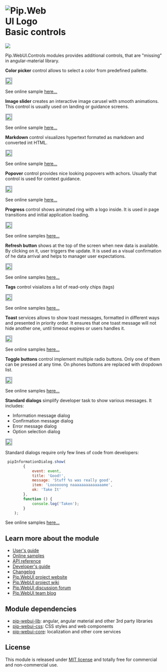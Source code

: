 # <img src="https://github.com/pip-webui/pip-webui/raw/master/doc/Logo.png" alt="Pip.WebUI Logo" style="max-width:30%"> <br/> Basic controls

![](https://img.shields.io/badge/license-MIT-blue.svg)

Pip.WebUI.Controls modules provides additional controls, that are "missing" in angular-material library.

**Color picker** control allows to select a color from predefined pallette.

<a href="https://github.com/pip-webui/pip-webui-controls/raw/master/doc/images/img-color-picker.png" style="border: 3px ridge #c8d2df; display: inline-block">
    <img src="https://github.com/pip-webui/pip-webui-controls/raw/master/doc/images/img-color-picker.png"/>
</a>

See online sample [here...](http://webui.pipdevs.com/pip-webui-controls/index.html#/color_picker)

**Image slider** creates an interactive image carusel with smooth animations. This control is usually used on landing or guidance screens.

<a href="https://github.com/pip-webui/pip-webui-controls/raw/master/doc/images/img-slider.png" style="border: 3px ridge #c8d2df; display: inline-block">
    <img src="https://github.com/pip-webui/pip-webui-controls/raw/master/doc/images/img-slider.png"/>
</a>

See online sample [here...](http://webui.pipdevs.com/pip-webui-controls/index.html#/image_slider)

**Markdown** control visualizes hypertext formated as markdown and converted int HTML.

<a href="https://github.com/pip-webui/pip-webui-controls/raw/master/doc/images/img-markdown.png" style="border: 3px ridge #c8d2df; display: inline-block">
    <img src="https://github.com/pip-webui/pip-webui-controls/raw/master/doc/images/img-markdown.png"/>
</a>

See online sample [here...](http://webui.pipdevs.com/pip-webui-controls/index.html#/markdown)

**Popover** control provides nice looking popovers with achors. Usually that control is used for context guidance.

<a href="https://github.com/pip-webui/pip-webui-controls/raw/master/doc/images/img-popover.png" style="border: 3px ridge #c8d2df; display: inline-block">
    <img src="https://github.com/pip-webui/pip-webui-controls/raw/master/doc/images/img-popover.png"/>
</a>

See online sample [here...](http://webui.pipdevs.com/pip-webui-controls/index.html#/popover)

**Progress** control shows animated ring with a logo inside. It is used in page transitions and initial application loading.

<a href="https://github.com/pip-webui/pip-webui-controls/raw/master/doc/images/img-progress.png" style="border: 3px ridge #c8d2df; display: inline-block">
    <img src="https://github.com/pip-webui/pip-webui-controls/raw/master/doc/images/img-progress.png"/>
</a>

See online samples [here...](http://webui.pipdevs.com/pip-webui-controls/index.html#/progress)

**Refresh button** shows at the top of the screen when new data is available. By clicking on it, user triggers the update. It is used as a visual confirmation of he data arrival and helps to manager user expectations.

<a href="https://github.com/pip-webui/pip-webui-controls/raw/master/doc/images/img-btn-refresh.png" style="border: 3px ridge #c8d2df; display: inline-block">
    <img src="https://github.com/pip-webui/pip-webui-controls/raw/master/doc/images/img-btn-refresh.png"/>
</a>

See online samples [here...](http://webui.pipdevs.com/pip-webui-controls/index.html#/refresh)

**Tags** control visializes a list of read-only chips (tags)

<a href="https://github.com/pip-webui/pip-webui-controls/raw/master/doc/images/img-tags.png" style="border: 3px ridge #c8d2df; display: inline-block">
    <img src="https://github.com/pip-webui/pip-webui-controls/raw/master/doc/images/img-tags.png"/>
</a>

See online samples [here...](http://webui.pipdevs.com/pip-webui-controls/index.html#/tags)

**Toast** services allows to show toast messages, formatted in different ways and presented in priority order. It ensures that one toast message will not hide another one, until timeout expires or users handles it.

<a href="https://github.com/pip-webui/pip-webui-controls/raw/master/doc/images/img-toast.png" style="border: 3px ridge #c8d2df; display: inline-block">
    <img src="https://github.com/pip-webui/pip-webui-controls/raw/master/doc/images/img-toast.png"/>
</a>

See online samples [here...](http://webui.pipdevs.com/pip-webui-controls/index.html#/toasts)

**Toggle buttons** control implement multiple radio buttons. Only one of them can be pressed at any time. On phones buttons are replaced with dropdown list.

<a href="https://github.com/pip-webui/pip-webui-controls/raw/master/doc/images/img-toggle-btns.png" style="border: 3px ridge #c8d2df; display: inline-block">
    <img src="https://github.com/pip-webui/pip-webui-controls/raw/master/doc/images/img-toggle-btns.png"/>
</a>

See online samples [here...](http://webui.pipdevs.com/pip-webui-controls/index.html#/toggle_buttons)

**Standard dialogs** simplify developer task to show various messages. It includes:
- Information message dialog
- Confirmation message dialog
- Error message dialog
- Option selection dialog

<a href="https://github.com/pip-webui/pip-webui-controls/raw/master/doc/images/img-info-dialog.png" style="border: 3px ridge #c8d2df; display: inline-block">
    <img src="https://github.com/pip-webui/pip-webui-controls/raw/master/doc/images/img-info-dialog.png"/>
</a>

Standard dialogs require only few lines of code from developers:
```javascript
 pipInformationDialog.show(
        {
            event: event,
            title: 'Good!',
            message: 'Stuff %s was really good',
            item: 'Loooooong naaaaaaaaaaaaaame',
            ok: 'Take It'
        },
        function () {
            console.log('Taken');
        }
    );
```

See online samples [here...](http://webui.pipdevs.com/pip-webui-controls/index.html#/color_picker)


## Learn more about the module

- [User's guide](https://github.com/pip-webui/pip-webui-controls/blob/master/doc/UsersGuide.md)
- [Online samples](http://webui.pipdevs.com/pip-webui-controls/index.html)
- [API reference](http://webui-api.pipdevs.com/pip-webui-controls/index.html)
- [Developer's guide](https://github.com/pip-webui/pip-webui-controls/blob/master/doc/DevelopersGuide.md)
- [Changelog](https://github.com/pip-webui/pip-webui-controls/blob/master/CHANGELOG.md)
- [Pip.WebUI project website](http://www.pipwebui.org)
- [Pip.WebUI project wiki](https://github.com/pip-webui/pip-webui/wiki)
- [Pip.WebUI discussion forum](https://groups.google.com/forum/#!forum/pip-webui)
- [Pip.WebUI team blog](https://pip-webui.blogspot.com/)

## <a name="dependencies"></a>Module dependencies

* [pip-webui-lib](https://github.com/pip-webui/pip-webui-lib): angular, angular material and other 3rd party libraries
* [pip-webui-css](https://github.com/pip-webui/pip-webui-css): CSS styles and web components
* [pip-webui-core](https://github.com/pip-webui/pip-webui-core): localization and other core services

## <a name="license"></a>License

This module is released under [MIT license](License) and totally free for commercial and non-commercial use.
